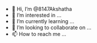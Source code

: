 - 👋 Hi, I’m @8147Akshatha
- 👀 I’m interested in ...
- 🌱 I’m currently learning ...
- 💞️ I’m looking to collaborate on ...
- 📫 How to reach me ...

<!---
8147Akshatha/8147Akshatha is a ✨ special ✨ repository because its `README.md` (this file) appears on your GitHub profile.
You can click the Preview link to take a look at your changes.
--->

